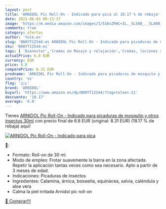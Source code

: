 ```yaml
---
layout: post
title: 'ARNIDOL Pic Roll-On - Indicado para pica al 18.17 % de rebaja'
date: 2021-06-03 06:13:17
image: 'https://m.media-amazon.com/images/I/51KvZRHC+IL._SL500_._SL400_.jpg'
comments: true
category: ofertas
author: 'tole.es'
slug: 'B00YT1I544-es ARNIDOL Pic Roll-On - Indicado para picaduras de mosquito...'
sku: 'B00YT1I544-es'
tags: [ 'Bienestar','Cremas en Masaje y relajación','Cremas, lociones y aceites en Masaje y relajación','Masaje y relajación','Salud y cuidado personal','arnidol', ]
actualPrice: 6.8 EUR
currency: EUR
price: 6.8
comparePrice: 8.31 EUR
prodname: 'ARNIDOL Pic Roll-On - Indicado para picaduras de mosquito y otros insectos  30ml'
country: 'es'
flag: '🇪🇸'
brand: 'ARNIDOL'
buyurl: 'https://www.amazon.es/dp/B00YT1I544/?tag=tolees-21'
descuento: '18.17'
average: '6.8'
---
```


Tienes [ARNIDOL Pic Roll-On - Indicado para picaduras de mosquito y otros insectos  30ml](https://www.amazon.es/dp/B00YT1I544/?tag=tolees-21) con precio final de  6.8 EUR (original: 8.31 EUR) (18.17 %  de rebaja) aqui!

[![ARNIDOL Pic Roll-On - Indicado para pica](https://m.media-amazon.com/images/I/51KvZRHC+IL._SL500_._SL400_.jpg)](https://www.amazon.es/dp/B00YT1I544/?tag=tolees-21)

🔎:

- Formato: Roll-on de 30 ml.
- Modo de empleo: Frotar suavemente la barra en la zona afectada. Repetir la aplicación tantas veces como sea necesario. Apto a partir de 3 meses de edad.
- Indicaciones: Picaduras de insectos
- Ingredientes: Calamina, árnica, boswelia, equinácea, salvia, caléndula y aloe vera
- Calma la piel irritada Arnidol pic roll-on

[🛒 Comprar!!!](https://www.amazon.es/dp/B00YT1I544/?tag=tolees-21)
